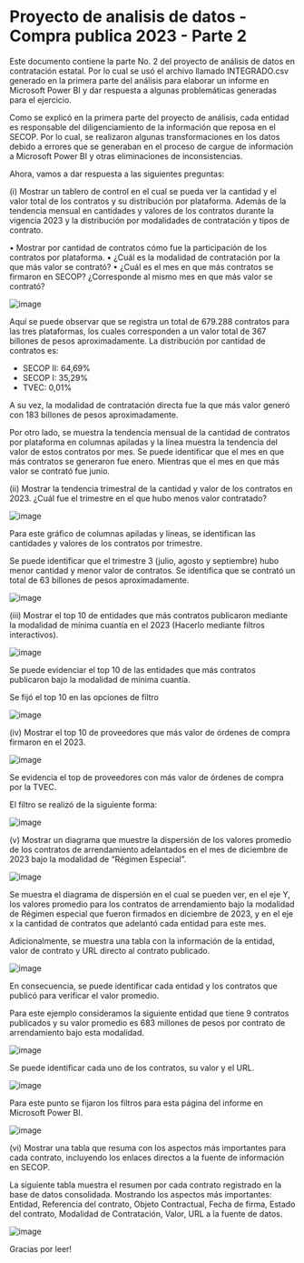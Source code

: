 # Proyecto de analisis de datos - Compra publica 2023 - Parte 2

Este documento contiene la parte No. 2 del proyecto de análisis de datos en contratación estatal. Por lo cual se usó el archivo llamado INTEGRADO.csv generado en la primera parte del análisis para elaborar un informe en Microsoft Power BI y dar respuesta a algunas problemáticas generadas para el ejercicio.

Como se explicó en la primera parte del proyecto de análisis, cada entidad es responsable del diligenciamiento de la información que reposa en el SECOP. Por lo cual, se realizaron algunas transformaciones en los datos debido a errores que se generaban en el proceso de cargue de información a Microsoft Power BI y otras eliminaciones de inconsistencias.

Ahora, vamos a dar respuesta a las siguientes preguntas:

(i)	Mostrar un tablero de control en el cual se pueda ver la cantidad y el valor total de los contratos y su distribución por plataforma. Además de la tendencia mensual en cantidades y valores de los contratos durante la vigencia 2023 y la distribución por modalidades de contratación y tipos de contrato. 

•	Mostrar por cantidad de contratos cómo fue la participación de los contratos por plataforma.
•	¿Cuál es la modalidad de contratación por la que más valor se contrató?
•	¿Cuál es el mes en que más contratos se firmaron en SECOP? ¿Corresponde al mismo mes en que más valor se contrató?

![image](https://github.com/druizf85/Proyecto-de-analisis-de-datos-Compra-publica-2023-Parte-2/assets/121362745/054299a6-1a88-4955-87f3-68e1f28fc508)

Aquí se puede observar que se registra un total de 679.288 contratos para las tres plataformas, los cuales corresponden a un valor total de 367 billones de pesos aproximadamente. 
La distribución por cantidad de contratos es:

-	SECOP II: 64,69%
-	SECOP I: 35,29%
-	TVEC: 0,01%

A su vez, la modalidad de contratación directa fue la que más valor generó con 183 billones de pesos aproximadamente.

Por otro lado, se muestra la tendencia mensual de la cantidad de contratos por plataforma en columnas apiladas y la línea muestra la tendencia del valor de estos contratos por mes. Se puede identificar que el mes en que más contratos se generaron fue enero. Mientras que el mes en que más valor se contrató fue junio.

(ii)	Mostrar la tendencia trimestral de la cantidad y valor de los contratos en 2023. ¿Cuál fue el trimestre en el que hubo menos valor contratado?

![image](https://github.com/druizf85/Proyecto-de-analisis-de-datos-Compra-publica-2023-Parte-2/assets/121362745/51795980-1f1e-406f-acee-afb10be59845)

Para este gráfico de columnas apiladas y líneas, se identifican las cantidades y valores de los contratos por trimestre.

Se puede identificar que el trimestre 3 (julio, agosto y septiembre) hubo menor cantidad y menor valor de contratos. Se identifica que se contrató un total de 63 billones de pesos aproximadamente.

![image](https://github.com/druizf85/Proyecto-de-analisis-de-datos-Compra-publica-2023-Parte-2/assets/121362745/a4fed3ef-9fb1-4585-8f5e-f497b6c42b35)

(iii)	Mostrar el top 10 de entidades que más contratos publicaron mediante la modalidad de mínima cuantía en el 2023 (Hacerlo mediante filtros interactivos).

![image](https://github.com/druizf85/Proyecto-de-analisis-de-datos-Compra-publica-2023-Parte-2/assets/121362745/2bc8c3ce-ca5e-4bba-810b-96a6a8c8992e)

Se puede evidenciar el top 10 de las entidades que más contratos publicaron bajo la modalidad de mínima cuantía.

Se fijó el top 10 en las opciones de filtro

![image](https://github.com/druizf85/Proyecto-de-analisis-de-datos-Compra-publica-2023-Parte-2/assets/121362745/e779304f-443d-48fa-855c-66f4e5c81f88)

(iv)	Mostrar el top 10 de proveedores que más valor de órdenes de compra firmaron en el 2023.

![image](https://github.com/druizf85/Proyecto-de-analisis-de-datos-Compra-publica-2023-Parte-2/assets/121362745/44ecf495-27d2-4768-9bf2-949e3a774890)

Se evidencia el top de proveedores con más valor de órdenes de compra por la TVEC.

El filtro se realizó de la siguiente forma:

![image](https://github.com/druizf85/Proyecto-de-analisis-de-datos-Compra-publica-2023-Parte-2/assets/121362745/968e6bca-4e5f-4cca-94ea-c775307cd950)

(v)	Mostrar un diagrama que muestre la dispersión de los valores promedio de los contratos de arrendamiento adelantados en el mes de diciembre de 2023 bajo la modalidad de “Régimen Especial”.

![image](https://github.com/druizf85/Proyecto-de-analisis-de-datos-Compra-publica-2023-Parte-2/assets/121362745/cf6ee1d9-3fc5-43e4-8398-c09f36cc3dcf)

Se muestra el diagrama de dispersión en el cual se pueden ver, en el eje Y, los valores promedio para los contratos de arrendamiento bajo la modalidad de Régimen especial que fueron firmados en diciembre de 2023, y en el eje x la cantidad de contratos que adelantó cada entidad para este mes.

Adicionalmente, se muestra una tabla con la información de la entidad, valor de contrato y URL directo al contrato publicado.

![image](https://github.com/druizf85/Proyecto-de-analisis-de-datos-Compra-publica-2023-Parte-2/assets/121362745/de19778b-223c-4707-bfae-da46ba36df15)

En consecuencia, se puede identificar cada entidad y los contratos que publicó para verificar el valor promedio.

Para este ejemplo consideramos la siguiente entidad que tiene 9 contratos publicados y su valor promedio es 683 millones de pesos por contrato de arrendamiento bajo esta modalidad. 

![image](https://github.com/druizf85/Proyecto-de-analisis-de-datos-Compra-publica-2023-Parte-2/assets/121362745/2688bcfc-3906-46ee-8bfb-1f9c184eb42b)

Se puede identificar cada uno de los contratos, su valor y el URL.

![image](https://github.com/druizf85/Proyecto-de-analisis-de-datos-Compra-publica-2023-Parte-2/assets/121362745/3add94d3-026b-4bf8-b5fb-66374d160b2a)

Para este punto se fijaron los filtros para esta página del informe en Microsoft Power BI.

![image](https://github.com/druizf85/Proyecto-de-analisis-de-datos-Compra-publica-2023-Parte-2/assets/121362745/200807e9-5e54-4c86-9614-2e8eb21cdc1e)

(vi)	Mostrar una tabla que resuma con los aspectos más importantes para cada contrato, incluyendo los enlaces directos a la fuente de información en SECOP.

La siguiente tabla muestra el resumen por cada contrato registrado en la base de datos consolidada. Mostrando los aspectos más importantes: Entidad, Referencia del contrato, Objeto Contractual, Fecha de firma, Estado del contrato, Modalidad de Contratación, Valor, URL a la fuente de datos.

![image](https://github.com/druizf85/Proyecto-de-analisis-de-datos-Compra-publica-2023-Parte-2/assets/121362745/c467b4f0-0332-41bb-8e94-8cfbb5263970)

Gracias por leer!
